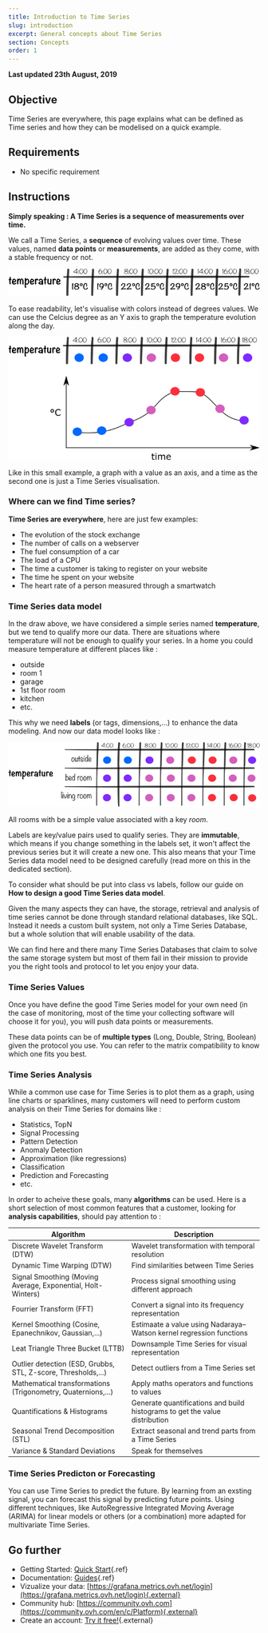 ```yaml
---
title: Introduction to Time Series
slug: introduction
excerpt: General concepts about Time Series
section: Concepts
order: 1
---
```


**Last updated 23th August, 2019**

## Objective

Time Series are everywhere, this page explains what can be defined as Time series and how they can be modelised on a quick example.

## Requirements

- No specific requirement

## Instructions

**Simply speaking : A Time Series is a sequence of measurements over time.**

We call a Time Series, a **sequence** of evolving values over time. These values, named **data points** or **measurements**, are added as they come, with a stable frequency or not.


![introduction](images/intro_1.png)

To ease readability, let's visualise with colors instead of degrees values. We can use the Celcius degree as an Y axis to graph the temperature evolution along the day.


![introduction](images/intro_2.png)

Like in this small example, a graph with a value as an axis, and a time as the second one is just a Time Series visualisation.


### Where can we find Time series?

**Time Series are everywhere**, here are just few examples:

- The evolution of the stock exchange
- The number of calls on a webserver
- The fuel consumption of a car
- The load of a CPU
- The time a customer is taking to register on your website
- The time he spent on your website
- The heart rate of a person measured through a smartwatch


### Time Series data model

In the draw above, we have considered a simple series named **temperature**, but we tend to qualify more our data. There are situations where temperature will not be enough to qualify your series. In a home you could measure temperature at different places like :

- outside
- room 1
- garage
- 1st floor room
- kitchen
- etc.

This why we need **labels** (or tags, dimensions,...) to enhance the data modeling. And now our data model looks like :


![labels](images/intro_labels.png)

All rooms with be a simple value associated with a key *room*.

Labels are key/value pairs used to qualify series. They are **immutable**, which means if you change something in the labels set, it won't affect the previous series but it will create a new one. This also means that your Time Series data model need to be designed carefully (read more on this in the dedicated section).

To consider what should be put into class vs labels, follow our guide on **How to design a good Time Series data model**.

Given the many aspects they can have, the storage, retrieval and analysis of time series cannot be done through standard relational databases, like SQL. Instead it needs a custom built system, not only a Time Series Database, but a whole solution that will enable usability of the data.

We can find here and there many Time Series Databases that claim to solve the same storage system but most of them fail in their mission to provide you the right tools and protocol to let you enjoy your data.

### Time Series Values

Once you have define the good Time Series model for your own need (in the case of monitoring, most of the time your collecting software will choose it for you), you will push data points or measurements.

These data points can be of **multiple types** (Long, Double, String, Boolean)  given the protocol you use. You can refer to the matrix compatibility to know which one fits you best.

### Time Series Analysis

While a common use case for Time Series is to plot them as a graph, using line charts or sparklines, many customers will need to perform custom analysis on their Time Series for domains like :

- Statistics, TopN
- Signal Processing
- Pattern Detection
- Anomaly Detection
- Approximation (like regressions)
- Classification
- Prediction and Forecasting
- etc.

In order to acheive these goals, many **algorithms** can be used. Here is a short selection of most common  features that a customer, looking for **analysis capabilities**, should pay attention to :

|Algorithm|Description|
|---|---|
|Discrete Wavelet Transform (DTW)|Wavelet transformation with temporal resolution|
|Dynamic Time Warping (DTW)|Find similarities between Time Series|
|Signal Smoothing (Moving Average, Exponential, Holt-Winters)|Process signal smoothing using different approach|
|Fourrier Transform (FFT)|Convert a signal into its frequency representation|
|Kernel Smoothing (Cosine, Epanechnikov, Gaussian,...)|Estimaate a value using Nadaraya–Watson kernel regression functions|
|Leat Triangle Three Bucket (LTTB)|Downsample Time Series for visual representation|
|Outlier detection (ESD, Grubbs, STL, Z-score, Thresholds,...)|Detect outliers from a Time Series set|
|Mathematical transformations (Trigonometry, Quaternions,...)|Apply maths operators and functions to values|
|Quantifications & Histograms|Generate quantifications and build histograms to get the value distribution|
|Seasonal Trend Decomposition (STL)|Extract seasonal and trend parts from a Time Series|
|Variance & Standard Deviations|Speak for themselves|


### Time Series Predicton or Forecasting

You can use Time Series to predict the future. By learning from an exsting signal, you can forecast this signal by predicting future points. Using different techniques, like AutoRegressive Integrated Moving Average (ARIMA) for linear models or others (or a combination) more adapted for multivariate Time Series.

## Go further

- Getting Started: [Quick Start](../metrics_opentsdb/guide.en-gb.md){.ref}
- Documentation: [Guides](../product.en-gb.md){.ref}
- Vizualize your data: [https://grafana.metrics.ovh.net/login](https://grafana.metrics.ovh.net/login){.external}
- Community hub: [https://community.ovh.com](https://community.ovh.com/en/c/Platform){.external}
- Create an account: [Try it free!](https://www.ovh.com/fr/order/express/#/new/express/resume?products=~%28~%28planCode~%27metrics-free-trial~configuration~%28~%28label~%27region~values~%28~%27gra1%29%29%29~option~%28~%29~quantity~1~productId~%27metrics%29%29&paymentMeanRequired=0){.external}
